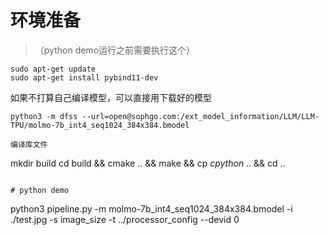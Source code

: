 # 环境准备
> （python demo运行之前需要执行这个）
```
sudo apt-get update
sudo apt-get install pybind11-dev
```

如果不打算自己编译模型，可以直接用下载好的模型
```
python3 -m dfss --url=open@sophgo.com:/ext_model_information/LLM/LLM-TPU/molmo-7b_int4_seq1024_384x384.bmodel

编译库文件
```
mkdir build
cd build && cmake .. && make && cp *cpython* .. && cd ..
```

# python demo
```
python3 pipeline.py -m molmo-7b_int4_seq1024_384x384.bmodel -i ./test.jpg -s image_size -t ../processor_config --devid 0
```
